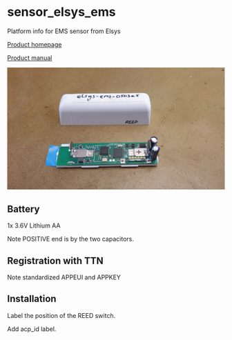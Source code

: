 # sensor_elsys_ems
Platform info for EMS sensor from Elsys

[Product homepage](https://www.elsys.se/shop/product/ems-door/)

[Product manual](https://elsys.se/public/manuals/Operating%20_Manual_EMS_Door.pdf)

![Elsys EMS image](elsys_ems.jpg)

## Battery

1x 3.6V Lithium AA

Note POSITIVE end is by the two capacitors.

## Registration with TTN

Note standardized APPEUI and APPKEY

## Installation

Label the position of the REED switch.

Add acp_id label.
